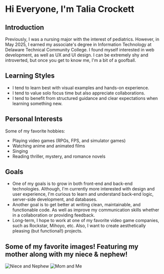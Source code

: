 # Hi Everyone, I'm Talia Crockett

## Introduction
Previously, I was a nursing major with the interest of pediatrics. However, in May 2025, I earned my associate's degree in Information Technology at Delaware Technical Community College. I found myself interested in web development, as well as UX and UI design. I can be extremely shy and introverted, but once you get to know me, I'm a bit of a goofball.

## Learning Styles
- I tend to learn best with visual examples and hands-on experience.
- I tend to value solo focus time but also appreciate collaborations. 
- I tend to benefit from structured guidance and clear expectations when learning something new.

## Personal Interests
Some of my favorite hobbies:
- Playing video games (RPGs, FPS, and simulator games)
- Watching anime and animated films
- Singing 
- Reading thriller, mystery, and romance novels


## Goals
- One of my goals is to grow in both front-end and back-end technologies. Although, I'm currently more interested with design and user experience, I'm curious to learn and understand back-end logic, server-side development, and databases. 
- Another goal is to get better at writing clean, maintainable, and functionable code. As well as improve my communication skills whether in a collaboration or providing feedback.
- Long-term, I hope to work at one of my favorite video game companies, such as Rockstar, Mihoyo, etc. Also, I want to create aesthetically pleasing (but functional!) projects.

## Some of my favorite images! Featuring my mother along with my niece & nephew!
<img src="./desktop/nieceandnephew.png" alt="Niece and Nephew">
<img src="./desktop/mommaandme.png" alt="Mom and Me">